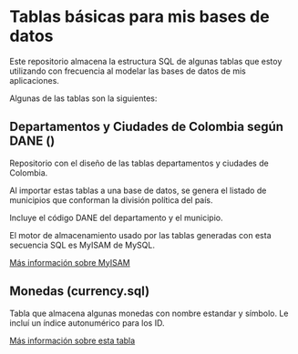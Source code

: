 # Tablas básicas para mis bases de datos

Este repositorio almacena la estructura SQL de algunas tablas que estoy utilizando con frecuencia al modelar las bases de datos de mis aplicaciones.

Algunas de las tablas son la siguientes: 

## Departamentos y Ciudades de Colombia según DANE ()

Repositorio con el diseño de las tablas departamentos y ciudades de Colombia. 

Al importar estas tablas a una base de datos, se genera el listado de municipios que conforman la división política del país. 

Incluye el código DANE del departamento y el municipio.

El motor de almacenamiento usado por las tablas generadas con esta secuencia SQL es MyISAM de MySQL.

[Más información sobre MyISAM](https://dev.mysql.com/doc/refman/5.6/en/myisam-storage-engine.html) 

## Monedas (currency.sql)

Tabla que almacena algunas monedas con nombre estandar y símbolo. Le incluí un índice autonumérico para los ID.

[Más información sobre esta tabla](https://gist.github.com/allanlaal/6206895) 
